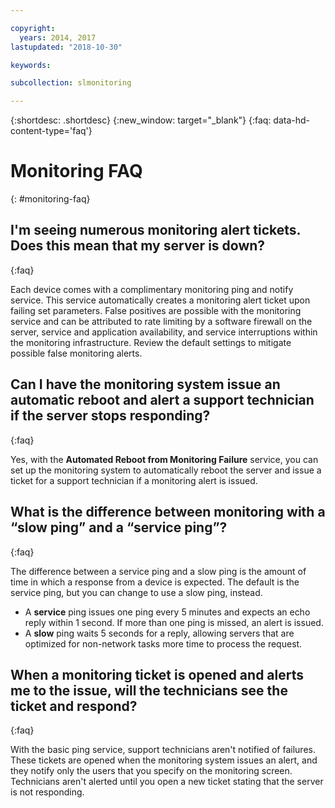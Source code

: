 ```yaml
---

copyright:
  years: 2014, 2017
lastupdated: "2018-10-30"

keywords:

subcollection: slmonitoring

---
```


{:shortdesc: .shortdesc}
{:new_window: target="_blank"}
{:faq: data-hd-content-type='faq'}

# Monitoring FAQ
{: #monitoring-faq}

## I'm seeing numerous monitoring alert tickets. Does this mean that my server is down?
{:faq}

Each device comes with a complimentary monitoring ping and notify service. This service automatically creates a monitoring alert ticket upon failing set parameters. False positives are possible with the monitoring service and can be attributed to rate limiting by a software firewall on the server, service and application availability, and service interruptions within the monitoring infrastructure. Review the default settings to mitigate possible false monitoring alerts.

## Can I have the monitoring system issue an automatic reboot and alert a support technician if the server stops responding?
{:faq}

Yes, with the **Automated Reboot from Monitoring Failure** service, you can set up the monitoring system to automatically reboot the server and issue a ticket for a support technician if a monitoring alert is issued.

## What is the difference between monitoring with a “slow ping” and a “service ping”?
{:faq}

The difference between a service ping and a slow ping is the amount of time in which a response from a device is expected. The default is the service ping, but you can change to use a slow ping, instead.

* A **service** ping issues one ping every 5 minutes and expects an echo reply within 1 second. If more than one ping is missed, an alert is issued.
* A **slow** ping waits 5 seconds for a reply, allowing servers that are optimized for non-network tasks more time to process the request.


## When a monitoring ticket is opened and alerts me to the issue, will the technicians see the ticket and respond?
{:faq}

With the basic ping service, support technicians aren't notified of failures. These tickets are opened when the monitoring system issues an alert, and they notify only the users that you specify on the monitoring screen. Technicians aren't alerted until you open a new ticket stating that the server is not responding.
